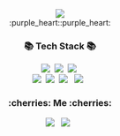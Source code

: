 <div align=center>
<img src="https://capsule-render.vercel.app/api?type=Waving&color=FFDAB9&height=200&section=header&text=HELLO%20&fontSize=80" />
</div>

<div align=center>
:purple_heart::purple_heart:
</div>
<div align=center> 
         <h3>📚 Tech Stack 📚</h3>
         <p>
          <img src="https://img.shields.io/badge/Java-007396?style=flat-square&logo=Java&logoColor=white"/></a>&nbsp
          <img src="https://img.shields.io/badge/spring Boot-6DB33F?style=flat-square&logo=spring&logoColor=white"/></a>&nbsp  
          <img src="https://img.shields.io/badge/Oracle-F80000?style=flat-square&logo=Oracle&logoColor=white"/></a>&nbsp 
          <br>
          <img src="https://img.shields.io/badge/Javascript-ffb13b?style=flat-square&logo=javascript&logoColor=white"/></a>&nbsp 
          <img src="https://img.shields.io/badge/jQuery-0769AD?style=flat-square&logo=jQuery&logoColor=white"/></a>&nbsp 
          <img src="https://img.shields.io/badge/HTML5-E34F26?style=flat-square&logo=HTML5&logoColor=white"/></a> &nbsp
          <img src="https://img.shields.io/badge/CSS3-1572B6?style=flat-square&logo=CSS3&logoColor=white"/></a> &nbsp
        </p>
          <h3>:cherries: Me :cherries:</h3>
         <img src="https://img.shields.io/badge/Notion-000000?style=flat-square&logo=Notion&logoColor=white"/></a> &nbsp
         <img src="https://img.shields.io/badge/GitHub-181717?style=flat-square&logo=GitHub&logoColor=white"/></a> &nbsp
</div>




<!--
<a href="[1. 연결하고싶은 사이트 url]" target="_blank"><img src="https://img.shields.io/badge/[2. 등록하려는 이름]-[3. #을 뺀 나머지 색깔코드]?style=flat-square&logo=[4. 로고명(아이콘명)]&logoColor=white"/></a>

**jammmmin2/jammmmin2** is a ✨ _special_ ✨ repository because its `README.md` (this file) appears on your GitHub profile.

Here are some ideas to get you started:

- 🔭 I’m currently working on ...
- 🌱 I’m currently learning ...
- 👯 I’m looking to collaborate on ...
- 🤔 I’m looking for help with ...
- 💬 Ask me about ...
- 📫 How to reach me: ...
- 😄 Pronouns: ...
- ⚡ Fun fact: ...
-->
